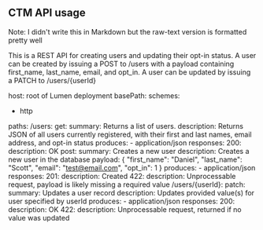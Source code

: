 ## CTM API usage
Note: I didn't write this in Markdown but the raw-text version is formatted pretty well

This is a REST API for creating users and updating their opt-in status. 
A user can be created by issuing a POST to /users with a payload containing first_name, last_name, email, and opt_in.
A user can be updated by issuing a PATCH to /users/{userId}

host: root of Lumen deployment
basePath: 
schemes:
  - http

paths:
  /users:
    get:
      summary: Returns a list of users.
      description: Returns JSON of all users currently registered, with their first and last names, email address, and opt-in status
      produces:
        - application/json
      responses:
        200:
            description: OK
    post:
      summary: Creates a new user
      description: Creates a new user in the database
      payload:
      {
        "first_name": "Daniel",
        "last_name": "Scott",
        "email": "test@email.com",
        "opt_in": 1
      }
      produces:
        - application/json
      responses:
        201:
            description: Created
        422: 
            description: Unprocessable request, payload is likely missing a required value
    /users/{userId}:
        patch:
            summary: Updates a user record
            description: Updates provided value(s) for user specified by userId
              produces:
                - application/json
        responses:
            200:
                description: OK
            422:
                description: Unprocessable request, returned if no value was updated
